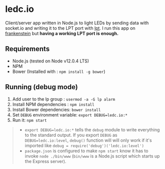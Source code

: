# ledc.io
Client/server app written in Node.js to light LEDs by sending data with socket.io and writing it to the LPT port with [lpt](https://www.npmjs.com/package/lpt). I run this app on [frankenstein](https://github.com/brunopk/frankenstein) but **having a working LPT port is enough.** 

## Requirements

- Node.js (tested on Node v12.0.4 LTS)
- NPM
- Bower (Installed with : ``npm install -g bower``)

## Running (debug mode)

1. Add user to the lp group : ``usermod -a -G lp alarm``
2. Install NPM dependencies : ``npm install``
4. Install Bower dependencies: ``bower install``
5. Set ``DEBUG`` environment variable: ``export DEBUG=ledc.io:*``
6. Run it: ``npm start``

> - ``export DEBUG=ledc.io:*`` tells the ``debug`` module to write everything to the standard output. If you export ``DEBUG`` as ``DEBUG=ledc.io:level``, ``debug()`` function will will only work if it's imported like ``debug = require('debug')('ledc.io:level')`` 
> -  ``package.json`` is configured to make ``npm start`` know it has to invoke ``node ./bin/www`` (``bin/www`` is a Node.js script which starts up the Express server).

